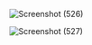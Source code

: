 
![Screenshot (526)](https://github.com/faizal-ibrahim/Basis-Data.md/assets/160212743/a1f13531-3300-4f85-b42b-ce4c16a4d328)

![Screenshot (527)](https://github.com/faizal-ibrahim/Basis-Data.md/assets/160212743/b9f5ff87-365c-439e-875e-ddc0bc2939a3)
